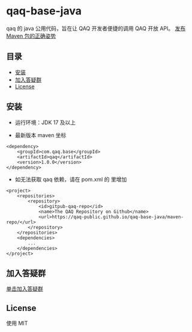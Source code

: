 # qaq-base-java

qaq 的 java 公用代码，旨在让 QAQ 开发者便捷的调用 QAQ 开放 API。
[发布 Maven 包的正确姿势](https://zhuanlan.zhihu.com/p/141676033)

## 目录
<!-- toc -->

- [安装](#安装)
- [加入答疑群](#加入答疑群)
- [License](#License)

<!-- tocstop -->

## 安装

- 运行环境：JDK 17 及以上

- 最新版本 maven 坐标

```shell
<dependency>
    <groupId>com.qaq.base</groupId>
    <artifactId>qaq</artifactId>
    <version>1.0.0</version>
</dependency>
```

- 如无法获取 qaq 依赖，请在 pom.xml 的 <project> 里增加 <repositories>

```shell
<project>
    <repositories>
        <repository>
            <id>gitpub-qaq-repo</id>
            <name>The QAQ Repository on Github</name>
            <url>https://qaq-public.github.io/qaq-base-java/maven-repo/</url>
        </repository>
    </repositories>
    <dependencies>
        ...
    </dependencies>
</project>
```

## 加入答疑群

[单击加入答疑群](https://applink.feishu.cn/client/chat/chatter/add_by_link?link_token=828s731f-83f2-400a-b093-04667ca93d4c)

## License
使用 MIT
